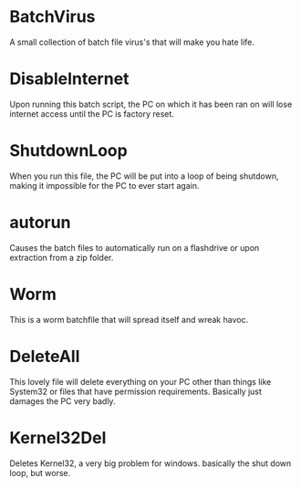 # BatchVirus
A small collection of batch file virus's that will make you hate life.



# **DisableInternet**
Upon running this batch script, the PC on which it has been ran on will lose internet access until the PC is factory reset.



# **ShutdownLoop**
When you run this file, the PC will be put into a loop of being shutdown, making it impossible for the PC to ever start again.



# **autorun**
Causes the batch files to automatically run on a flashdrive or upon extraction from a zip folder.



# **Worm**
This is a worm batchfile that will spread itself and wreak havoc.



# **DeleteAll**
This lovely file will delete everything on your PC other than things like System32 or files that have permission requirements. Basically just damages the PC very badly.



# **Kernel32Del**
Deletes Kernel32, a very big problem for windows. basically the shut down loop, but worse.

